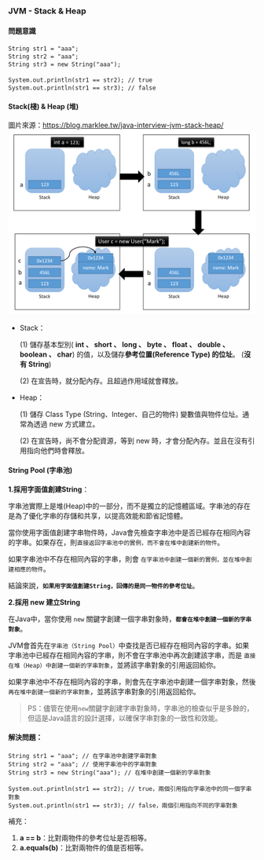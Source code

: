 ### JVM - Stack & Heap

#### 問題意識

```
String str1 = "aaa";
String str2 = "aaa";
String str3 = new String("aaa"); 

System.out.println(str1 == str2); // true
System.out.println(str1 == str3); // false
```

#### Stack(棧) &  Heap (堆)

圖片來源：<https://blog.marklee.tw/java-interview-jvm-stack-heap/>
![Alt text](image-180.png)

- Stack：

  (1) 儲存基本型別( **int 、 short 、 long 、 byte 、 float 、 double 、 boolean 、 char**) 的值，以及儲存**參考位置(Reference Type) 的位址**。  (**沒有 String**)

  (2) 在宣告時，就分配內存。且超過作用域就會釋放。

- Heap：

  (1) 儲存 Class Type (String、Integer、自己的物件) 變數值與物件位址。通常為透過 new 方式建立。

  (2) 在宣告時，尚不會分配資源，等到 new 時，才會分配內存。並且在沒有引用指向他們時會釋放。

#### String Pool (字串池)

**1.採用字面值創建String**：

字串池實際上是堆(Heap)中的一部分，而不是獨立的記憶體區域。字串池的存在是為了優化字串的存儲和共享，以提高效能和節省記憶體。

當你使用字面值創建字串物件時，Java會先檢查字串池中是否已經存在相同內容的字串。如果存在，則`直接返回字串池中的實例，而不會在堆中創建新的物件`。

如果字串池中不存在相同內容的字串，則會 `在字串池中創建一個新的實例，並在堆中創建相應的物件`。

結論來說，**`如果用字面值創建String，回傳的是同一物件的參考位址`**。

**2.採用 new 建立String**

在Java中，當你使用 `new` 關鍵字創建一個字串對象時，**`都會在堆中創建一個新的字串對象`**。

JVM會首先在`字串池（String Pool）`中查找是否已經存在相同內容的字串。如果字串池中已經存在相同內容的字串，則不會在字串池中再次創建該字串，而是 `直接在堆（Heap）中創建一個新的字串對象`，並將該字串對象的引用返回給你。

如果字串池中不存在相同內容的字串，則會先在字串池中創建一個字串對象，然後`再在堆中創建一個新的字串對象`，並將該字串對象的引用返回給你。

> PS：儘管在使用`new`關鍵字創建字串對象時，字串池的檢查似乎是多餘的，但這是Java語言的設計選擇，以確保字串對象的一致性和效能。

#### 解決問題：

```
String str1 = "aaa"; // 在字串池中創建字串對象
String str2 = "aaa"; // 使用字串池中的字串對象
String str3 = new String("aaa"); // 在堆中創建一個新的字串對象

System.out.println(str1 == str2); // true，兩個引用指向字串池中的同一個字串對象
System.out.println(str1 == str3); // false，兩個引用指向不同的字串對象
```

補充：

1. **a == b**：比對兩物件的參考位址是否相等。
2. **a.equals(b)**：比對兩物件的值是否相等。